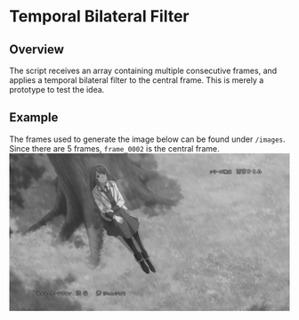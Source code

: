 # Temporal Bilateral Filter

## Overview
The script receives an array containing multiple consecutive frames, and applies a temporal bilateral filter to the central frame. This is merely a prototype to test the idea.

## Example
The frames used to generate the image below can be found under `/images`. Since there are 5 frames, `frame_0002` is the central frame.
![Example](./images/denoised.png "Example")
